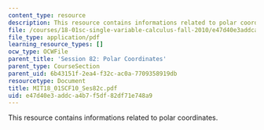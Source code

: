 ```yaml
---
content_type: resource
description: This resource contains informations related to polar coordinates.
file: /courses/18-01sc-single-variable-calculus-fall-2010/e47d40e3addca4b7f5df82df71e748a9_MIT18_01SCF10_Ses82c.pdf
file_type: application/pdf
learning_resource_types: []
ocw_type: OCWFile
parent_title: 'Session 82: Polar Coordinates'
parent_type: CourseSection
parent_uid: 6b43151f-2ea4-f32c-ac0a-7709358919db
resourcetype: Document
title: MIT18_01SCF10_Ses82c.pdf
uid: e47d40e3-addc-a4b7-f5df-82df71e748a9
---
```

This resource contains informations related to polar coordinates.

